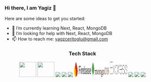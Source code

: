 ### Hi there, I am Yagiz 👋


Here are some ideas to get you started:

- 🌱 I’m currently learning Next, React, MongoDB
- 🤔 I’m looking for help with Next, React, MongoDB
- 📫 How to reach me: yagzceritoglu@gmail.com

<div align="center">
  <h3>Tech Stack</h3>
  <img width="55" height="49" src="https://raw.githubusercontent.com/gilbarbara/logos/master/logos/html-5.svg"/>
    <img width="55" height="49" src="https://raw.githubusercontent.com/gilbarbara/logos/master/logos/css-3.svg"/>
    
  <img width="55" src="https://raw.githubusercontent.com/gilbarbara/logos/master/logos/javascript.svg"/>
  <img width="55" src="https://raw.githubusercontent.com/gilbarbara/logos/master/logos/vue.svg"/>
  <img width="55" src="https://raw.githubusercontent.com/gilbarbara/logos/master/logos/react.svg"/>
  <img width="55" height="49" src="https://raw.githubusercontent.com/gilbarbara/logos/master/logos/firebase.svg"/>
  <img width="55" height="49" src="https://raw.githubusercontent.com/gilbarbara/logos/master/logos/mongodb.svg"/>
  <img width="55" height="49" src="https://raw.githubusercontent.com/gilbarbara/logos/master/logos/express.svg"/>
  <img width="55" src="https://raw.githubusercontent.com/gilbarbara/logos/master/logos/postgresql.svg"/>
  <img width="55" src="https://raw.githubusercontent.com/gilbarbara/logos/master/logos/fastify.svg"/>
  <img width="70" src="https://img.shields.io/badge/next%20js-000000?style=for-the-badge&logo=nextdotjs&logoColor=white](https://img.shields.io/badge/next%20js-000000?style=for-the-badge&logo=nextdotjs&logoColor=white)https://img.shields.io/badge/next%20js-000000?style=for-the-badge&logo=nextdotjs&logoColor=white"/>







